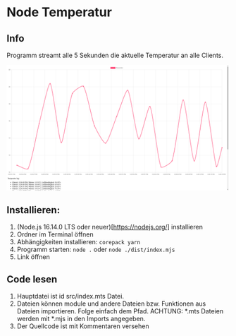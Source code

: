 # Node Temperatur

## Info

Programm streamt alle 5 Sekunden die aktuelle Temperatur an alle Clients.

![Temperatur Diagramm](./doc/TempChart.png)

## Installieren:

1. (Node.js 16.14.0 LTS oder neuer)[https://nodejs.org/] installieren
2. Ordner im Terminal öffnen
3. Abhängigkeiten installieren: `corepack yarn`
4. Programm starten: `node .` oder `node ./dist/index.mjs`
5. Link öffnen

## Code lesen
1. Hauptdatei ist id src/index.mts Datei.
2. Dateien können module und andere Dateien bzw. Funktionen aus Dateien importieren. Folge einfach dem Pfad. ACHTUNG: *.mts Dateien werden mit *.mjs in den Imports angegeben.
3. Der Quellcode ist mit Kommentaren versehen